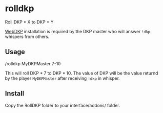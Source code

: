 # rolldkp
Roll DKP \* X to DKP \* Y

[WebDKP](http://www.webdkp.com/addon) installation is required by the DKP master who will answer `!dkp` whispers from others.

## Usage

/rolldkp MyDKPMaster 7-10

This will roll DKP \* 7 to DKP \* 10. The value of DKP will be the value returnd by the player `MyDKPMaster` after receiving `!dkp` in whisper.

## Install

Copy the RollDKP folder to your interface/addons/ folder.
